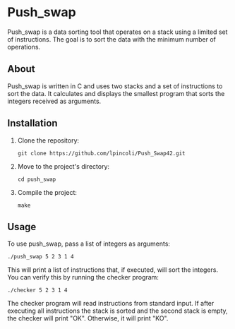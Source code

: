 <h1>Push_swap</h1>

<p>Push_swap is a data sorting tool that operates on a stack using a limited set of instructions. The goal is to sort the data with the minimum number of operations.</p>

<h2 id="about">About</h2>

<p>Push_swap is written in C and uses two stacks and a set of instructions to sort the data. It calculates and displays the smallest program that sorts the integers received as arguments.</p>

<h2 id="installation">Installation</h2>

<ol>
  <li>Clone the repository: <pre><code>git clone https://github.com/lpincoli/Push_Swap42.git</code></pre></li>
  <li>Move to the project's directory:  <pre><code>cd push_swap</code></pre></li>
  <li>Compile the project:  <pre><code>make</code></pre></li>
</ol>

<h2 id="usage">Usage</h2>

<p>To use push_swap, pass a list of integers as arguments:</p>

 <pre><code>./push_swap 5 2 3 1 4</code></pre>

<p>This will print a list of instructions that, if executed, will sort the integers. You can verify this by running the checker program:</p>

 <pre><code>./checker 5 2 3 1 4</code></pre>

<p>The checker program will read instructions from standard input. If after executing all instructions the stack is sorted and the second stack is empty, the checker will print "OK". Otherwise, it will print "KO".</p>

